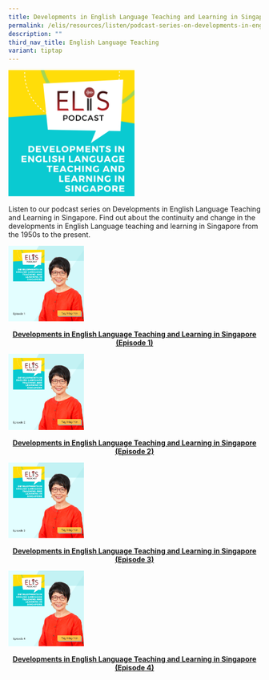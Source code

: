 ```yaml
---
title: Developments in English Language Teaching and Learning in Singapore
permalink: /elis/resources/listen/podcast-series-on-developments-in-english-language/
description: ""
third_nav_title: English Language Teaching
variant: tiptap
---
```

<img src="/images/final-elis-series-podcast-artwork-2021--2.png" style="width:50%">
		 
Listen to our podcast series on Developments in English Language Teaching and Learning in Singapore. Find out about the continuity and change in the developments in English Language teaching and learning in Singapore from the 1950s to the present.

<p><a href="/elis/resources/listen/developments-in-english-language-teaching-and-learning-in-singapore-episode-1/">
<img src="/images/29.png" style="width:30%">
</a></p><center><a href="/elis/resources/listen/developments-in-english-language-teaching-and-learning-in-singapore-episode-1/"><b>Developments in English Language Teaching and Learning in Singapore (Episode 1)</b></a></center><a href="/elis/resources/listen/developments-in-english-language-teaching-and-learning-in-singapore-episode-1/">
</a>

<p><a href="/elis/resources/listen/developments-in-english-language-teaching-and-learning-in-singapore-episode-2/">
<img src="/images/30.png" style="width:30%">
</a></p><center><a href="/elis/resources/listen/developments-in-english-language-teaching-and-learning-in-singapore-episode-2/"><b>Developments in English Language Teaching and Learning in Singapore (Episode 2)</b></a></center><a href="/elis/resources/listen/developments-in-english-language-teaching-and-learning-in-singapore-episode-2/">
</a>

<p><a href="/elis/resources/listen/developments-in-english-language-teaching-and-learning-in-singapore-episode-3/">
<img src="/images/31.png" style="width:30%">
</a></p><center><a href="/elis/resources/listen/developments-in-english-language-teaching-and-learning-in-singapore-episode-3/"><b>Developments in English Language Teaching and Learning in Singapore (Episode 3)</b></a></center><a href="/elis/resources/listen/developments-in-english-language-teaching-and-learning-in-singapore-episode-3/">
</a>

<p><a href="/elis/resources/listen/developments-in-english-language-teaching-and-learning-in-singapore-episode-4/">
<img src="/images/32.png" style="width:30%">
</a></p><center><a href="/elis/resources/listen/developments-in-english-language-teaching-and-learning-in-singapore-episode-4/"><b>Developments in English Language Teaching and Learning in Singapore (Episode 4)</b></a></center><a href="/elis/resources/listen/developments-in-english-language-teaching-and-learning-in-singapore-episode-4/">
</a>